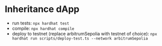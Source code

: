 # Inheritance dApp

* run tests: `npx hardhat test`
* compile: `npx hardhat compile`
* deploy to testnet (replace arbitrumSepolia with testnet of choice): `npx hardhat run scripts/deploy-test.ts --network arbitrumSepolia` 
